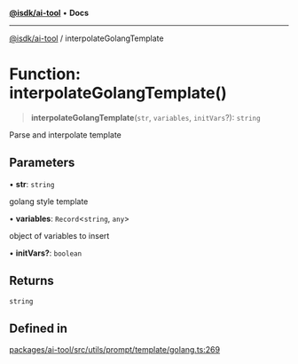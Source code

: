 [**@isdk/ai-tool**](../README.md) • **Docs**

***

[@isdk/ai-tool](../globals.md) / interpolateGolangTemplate

# Function: interpolateGolangTemplate()

> **interpolateGolangTemplate**(`str`, `variables`, `initVars`?): `string`

Parse and interpolate template

## Parameters

• **str**: `string`

golang style template

• **variables**: `Record`\<`string`, `any`\>

object of variables to insert

• **initVars?**: `boolean`

## Returns

`string`

## Defined in

[packages/ai-tool/src/utils/prompt/template/golang.ts:269](https://github.com/isdk/ai-tool.js/blob/fe6b47f429fb128627d2210e367fa914b891d314/src/utils/prompt/template/golang.ts#L269)
